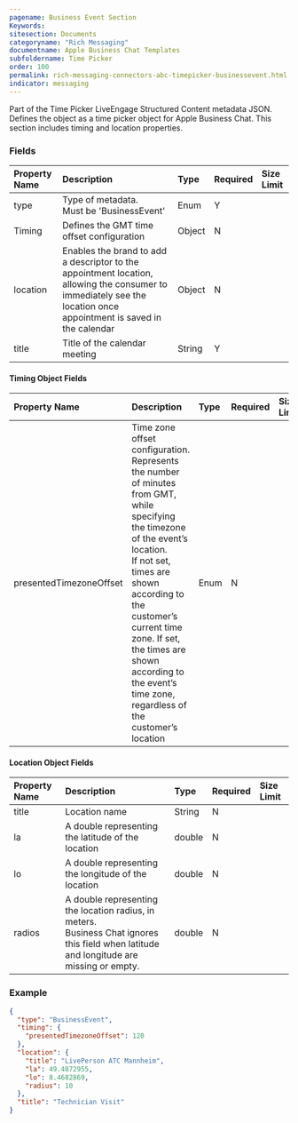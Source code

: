 ```yaml
---
pagename: Business Event Section
Keywords:
sitesection: Documents
categoryname: "Rich Messaging"
documentname: Apple Business Chat Templates
subfoldername: Time Picker
order: 100
permalink: rich-messaging-connectors-abc-timepicker-businessevent.html
indicator: messaging
---
```


Part of the Time Picker LiveEngage Structured Content metadata JSON. Defines the object as a time picker object for Apple Business Chat. This section includes timing and location properties.

### Fields

| Property Name | Description | Type | Required | Size Limit |
| :--- | :--- | :--- | :--- | :--- |
| type | Type of metadata. <br/> Must be 'BusinessEvent' | Enum | Y |  |
| Timing | Defines the GMT time offset configuration | Object  | N |  |
| location | Enables the brand to add a descriptor to the appointment location, allowing the consumer to immediately see the location once appointment is saved in the calendar | Object | N |  |
| title | Title of the calendar meeting | String | Y |  |


#### Timing Object Fields

| Property Name | Description | Type | Required | Size Limit |
| :--- | :--- | :--- | :--- | :--- |
| presentedTimezoneOffset | Time zone offset configuration. Represents the number of minutes from GMT, while specifying the timezone of the event’s location. <br/>If not set, times are shown according to the customer’s current time zone. If set, the times are shown according to the event’s time zone, regardless of the customer’s location | Enum | N |  |


#### Location Object Fields

| Property Name | Description | Type | Required | Size Limit |
| :--- | :--- | :--- | :--- | :--- |
| title | Location name | String | N |  |
| la | A double representing the latitude of the location | double | N |  |
| lo | A double representing the longitude of the location | double | N |  |
| radios | A double representing the location radius, in meters. <br/>Business Chat ignores this field when latitude and longitude are missing or empty. | double | N |  |

### Example

```json
{
  "type": "BusinessEvent",
  "timing": {
    "presentedTimezoneOffset": 120
  },
  "location": {
    "title": "LivePerson ATC Mannheim",
    "la": 49.4872955,
    "lo": 8.4682869,
    "radius": 10
  },
  "title": "Technician Visit"
}
```
